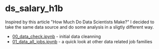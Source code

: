 # ds_salary_h1b
Inspired by this article "How Much Do Data Scientists Make?" I decided to take the same data source and do some analysis in a sligtly different way. 
- [00_data_check.ipynb](https://github.com/krystinli/ds_salary_h1b/blob/master/00_data_check.ipynb) - initial data cleanning
- [01_data_all_jobs.ipynb](https://github.com/krystinli/ds_salary_h1b/blob/master/00_data_check.ipynb) - a quick look at other data related job families




